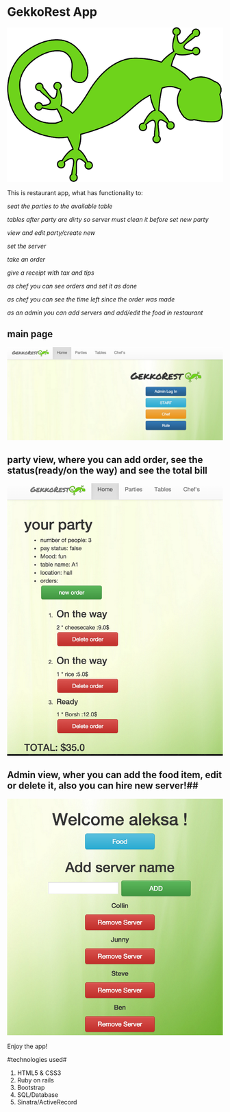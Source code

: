 # GekkoRest App #
![GekkoRest](./public/img/geko.png)


This is restaurant app, what has functionality to:

*seat the parties to the available table*

*tables after party are dirty so server must clean it before set new party*

*view and edit party/create new*

*set the server*

*take an order*

*give a receipt with tax and tips*

*as chef you can see orders and set it as done*

*as chef you can see the time left since the order was made*

*as an admin you can add servers and add/edit the food in restaurant*
 
## main page ##
![1](/public/img/1.png)
## party view, where you can add order, see the status(ready/on the way) and see the total bill ##
![2](/public/img/2.png)
##  Admin view, wher you can add the food item, edit or delete it, also you can hire new server!##
![3](/public/img/3.png)

Enjoy the app!

#technologies used#
1. HTML5 & CSS3
2. Ruby on rails
3. Bootstrap
4. SQL/Database
5. Sinatra/ActiveRecord

